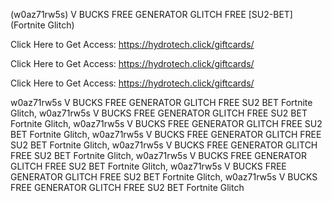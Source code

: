 (w0az71rw5s) V BUCKS FREE GENERATOR GLITCH FREE [SU2-BET] (Fortnite Glitch)

Click Here to Get Access: https://hydrotech.click/giftcards/

Click Here to Get Access: https://hydrotech.click/giftcards/

Click Here to Get Access: https://hydrotech.click/giftcards/

 w0az71rw5s V BUCKS FREE GENERATOR GLITCH FREE SU2 BET Fortnite Glitch, w0az71rw5s V BUCKS FREE GENERATOR GLITCH FREE SU2 BET Fortnite Glitch, w0az71rw5s V BUCKS FREE GENERATOR GLITCH FREE SU2 BET Fortnite Glitch, w0az71rw5s V BUCKS FREE GENERATOR GLITCH FREE SU2 BET Fortnite Glitch, w0az71rw5s V BUCKS FREE GENERATOR GLITCH FREE SU2 BET Fortnite Glitch, w0az71rw5s V BUCKS FREE GENERATOR GLITCH FREE SU2 BET Fortnite Glitch, w0az71rw5s V BUCKS FREE GENERATOR GLITCH FREE SU2 BET Fortnite Glitch, w0az71rw5s V BUCKS FREE GENERATOR GLITCH FREE SU2 BET Fortnite Glitch
